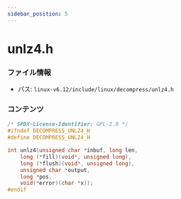 ```yaml
---
sidebar_position: 5
---
```

# unlz4.h

### ファイル情報

- パス: `linux-v6.12/include/linux/decompress/unlz4.h`

### コンテンツ

```h
/* SPDX-License-Identifier: GPL-2.0 */
#ifndef DECOMPRESS_UNLZ4_H
#define DECOMPRESS_UNLZ4_H

int unlz4(unsigned char *inbuf, long len,
	long (*fill)(void*, unsigned long),
	long (*flush)(void*, unsigned long),
	unsigned char *output,
	long *pos,
	void(*error)(char *x));
#endif

```
